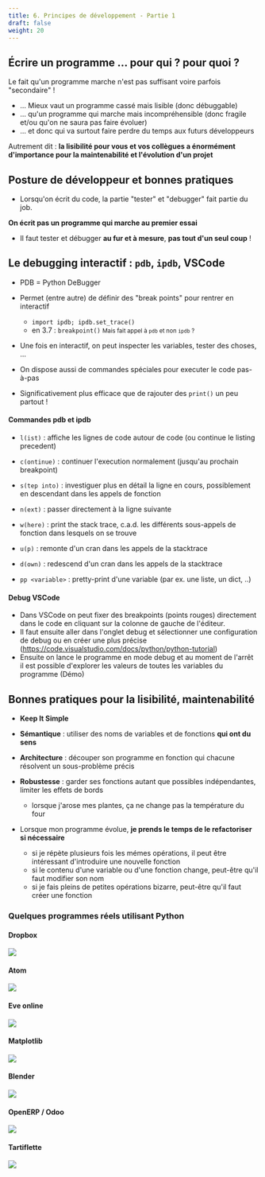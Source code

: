 ```yaml
---
title: 6. Principes de développement - Partie 1 
draft: false
weight: 20
---
```



## Écrire un programme ... pour qui ? pour quoi ?

Le fait qu'un programme marche n'est pas suffisant voire parfois "secondaire" !

- ... Mieux vaut un programme cassé mais lisible (donc débuggable)
- ... qu'un programme qui marche mais incompréhensible (donc fragile et/ou qu'on ne saura pas faire évoluer)
- ... et donc qui va surtout faire perdre du temps aux futurs développeurs

Autrement dit : **la lisibilité pour vous et vos collègues a énormément d'importance pour la maintenabilité et l'évolution d'un projet**


## Posture de développeur et bonnes pratiques

- Lorsqu'on écrit du code, la partie "tester" et "debugger" fait partie du job.

**On écrit pas un programme qui marche au premier essai**

- Il faut tester et débugger **au fur et à mesure**, **pas tout d'un seul coup** !

## Le debugging interactif : `pdb`, `ipdb`, VSCode

- PDB = Python DeBugger

- Permet (entre autre) de définir des "break points" pour rentrer en interactif
   - `import ipdb; ipdb.set_trace()`
   - en 3.7 : `breakpoint()` <small>Mais fait appel à `pdb` et non `ipdb` ?</small>
- Une fois en interactif, on peut inspecter les variables, tester des choses, ...
- On dispose aussi de commandes spéciales pour executer le code pas-à-pas
- Significativement plus efficace que de rajouter des `print()` un peu partout !


#### Commandes pdb et ipdb

- `l(ist)` : affiche les lignes de code autour de code (ou continue le listing precedent)
- `c(ontinue)` : continuer l'execution normalement (jusqu'au prochain breakpoint)
- `s(tep into)` : investiguer plus en détail la ligne en cours, possiblement en descendant dans les appels de fonction
- `n(ext)` : passer directement à la ligne suivante
- `w(here)` : print the stack trace, c.a.d. les différents sous-appels de fonction dans lesquels on se trouve
- `u(p)` : remonte d'un cran dans les appels de la stacktrace
- `d(own)` : redescend d'un cran dans les appels de la stacktrace

- `pp <variable>` : pretty-print d'une variable (par ex. une liste, un dict, ..)

#### Debug VSCode 
- Dans VSCode on peut fixer des breakpoints (points rouges) directement dans le code en cliquant sur la colonne de gauche de l'éditeur.
- Il faut ensuite aller dans l'onglet debug et sélectionner une configuration de debug ou en créer une plus précise (https://code.visualstudio.com/docs/python/python-tutorial)
- Ensuite on lance le programme en mode debug et au moment de l'arrêt il est possible d'explorer les valeurs de toutes les variables du programme (Démo)


## Bonnes pratiques pour la lisibilité, maintenabilité

- **Keep It Simple**
- **Sémantique** : utiliser des noms de variables et de fonctions **qui ont du sens**
- **Architecture** : découper son programme en fonction qui chacune résolvent un sous-problème précis
- **Robustesse** : garder ses fonctions autant que possibles indépendantes, limiter les effets de bords
    - lorsque j'arose mes plantes, ça ne change pas la température du four

- Lorsque mon programme évolue, **je prends le temps de le refactoriser si nécessaire**
    - si je répète plusieurs fois les mémes opérations, il peut être intéressant d'introduire une nouvelle fonction
    - si le contenu d'une variable ou d'une fonction change, peut-être qu'il faut modifier son nom
    - si je fais pleins de petites opérations bizarre, peut-être qu'il faut créer une fonction

### Quelques programmes réels utilisant Python 

#### Dropbox

![](../../../../images/python/dropbox.png)

#### Atom

![](../../../../images/python/atom.png)

#### Eve online

![](../../../../images/python/eveonline.jpg)

#### Matplotlib

![](../../../../images/python/matplotlib.png)

#### Blender

![](../../../../images/python/blender.jpg)

#### OpenERP / Odoo

![](../../../../images/python/odoo.jpg)

#### Tartiflette

![](../../../../images/python/tartiflette.png)
